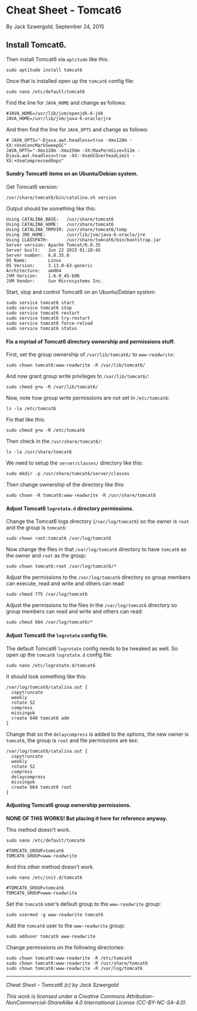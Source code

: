 # Cheat Sheet - Tomcat6

By Jack Szwergold, September 24, 2015

## Install Tomcat6.

Then install Tomcat6 via `aptitude` like this:

    sudo aptitude install tomcat6

Once that is installed open up the `tomcat6` config file:

    sudo nano /etc/default/tomcat6

Find the line for `JAVA_HOME` and change as follows:

	#JAVA_HOME=/usr/lib/jvm/openjdk-6-jdk
	JAVA_HOME=/usr/lib/jvm/java-6-oracle/jre

And then find the line for `JAVA_OPTS` and change as follows:

	# JAVA_OPTS="-Djava.awt.headless=true -Xmx128m -XX:+UseConcMarkSweepGC"
	JAVA_OPTS="-Xms128m -Xmx256m -XX:MaxPermSize=512m -Djava.awt.headless=true -XX:-UseGCOverheadLimit -XX:+UseCompressedOops"

#### Sundry Tomcat6 items on an Ubuntu/Debian system.

Get Tomcat6 version:

	/usr/share/tomcat6/bin/catalina.sh version

Output should be something like this:

	Using CATALINA_BASE:   /usr/share/tomcat6
	Using CATALINA_HOME:   /usr/share/tomcat6
	Using CATALINA_TMPDIR: /usr/share/tomcat6/temp
	Using JRE_HOME:        /usr/lib/jvm/java-6-oracle/jre
	Using CLASSPATH:       /usr/share/tomcat6/bin/bootstrap.jar
	Server version: Apache Tomcat/6.0.35
	Server built:   Jun 22 2015 01:28:45
	Server number:  6.0.35.0
	OS Name:        Linux
	OS Version:     3.13.0-63-generic
	Architecture:   amd64
	JVM Version:    1.6.0_45-b06
	JVM Vendor:     Sun Microsystems Inc.

Start, stop and control Tomcat6 on an Ubuntu/Debian system:

	sudo service tomcat6 start
	sudo service tomcat6 stop
	sudo service tomcat6 restart
	sudo service tomcat6 try-restart
	sudo service tomcat6 force-reload
	sudo service tomcat6 status

#### Fix a myriad of Tomcat6 directory ownership and permissions stuff.

First, set the group ownership of `/var/lib/tomcat6/` to `www-readwrite`:

	sudo chown tomcat6:www-readwrite -R /var/lib/tomcat6/

And now grant group write privileges to `/var/lib/tomcat6/`:

	sudo chmod g+w -R /var/lib/tomcat6/

Now, note how group write permissions are not set in `/etc/tomcat6`:

    ls -la /etc/tomcat6

Fix that like this:

    sudo chmod g+w -R /etc/tomcat6

Then check in the `/usr/share/tomcat6/`:

    ls -la /usr/share/tomcat6

We need to setup the `server/classes/` directory like this:

    sudo mkdir -p /usr/share/tomcat6/server/classes

Then change ownership of the directory like this:

    sudo chown -R tomcat6:www-readwrite -R /usr/share/tomcat6

#### Adjust Tomcat6 `logrotate.d` directory permissions.

Change the Tomcat6 logs directory (`/var/log/tomcat6`) so the owner is `root` and the group is `tomcat6`:

	sudo chown root:tomcat6 /var/log/tomcat6

Now change the files in that `/var/log/tomcat6` directory to have `tomcat6` as the owner and `root` as the group:
	
	sudo chown tomcat6:root /var/log/tomcat6/*

Adjust the permissions to the `/var/log/tomcat6` directory so group members can execute, read and write and others can read:

	sudo chmod 775 /var/log/tomcat6
	
Adjust the permissions to the files in the `/var/log/tomcat6` directory so group members can read and write and others can read:

	sudo chmod 664 /var/log/tomcat6/*

#### Adjust Tomcat6 the `logrotate` config file.

The default Tomcat6 `logrotate` config needs to be tweaked as well. So open up the `tomcat6` `logrotate.d` config file:

    sudo nano /etc/logrotate.d/tomcat6

It should look something like this:

	/var/log/tomcat6/catalina.out {
	  copytruncate
	  weekly
	  rotate 52
	  compress
	  missingok
	  create 640 tomcat6 adm
	}

Change that so the `delaycompress` is added to the options, the new owner is `tomcat6`, the group is `root` and file permissions are `664`:

	/var/log/tomcat6/catalina.out {
	  copytruncate
	  weekly
	  rotate 52
	  compress
	  delaycompress
	  missingok
	  create 664 tomcat6 root
	}

#### Adjusting Tomcat6 group ownership permissions.

**NONE OF THIS WORKS! But placing it here for reference anyway.**

This method doesn’t work.

    sudo nano /etc/default/tomcat6

	#TOMCAT6_GROUP=tomcat6
	TOMCAT6_GROUP=www-readwrite

And this other method doesn’t work.

    sudo nano /etc/init.d/tomcat6

	#TOMCAT6_GROUP=tomcat6
	TOMCAT6_GROUP=www-readwrite

Set the `tomcat6` user’s default group to the `www-readwrite` group:

	sudo usermod -g www-readwrite tomcat6

Add the `tomcat6` user to the `www-readwrite` group:

    sudo adduser tomcat6 www-readwrite

Change permissions on the following directories:

	sudo chown tomcat6:www-readwrite -R /etc/tomcat6
	sudo chown tomcat6:www-readwrite -R /usr/share/tomcat6
	sudo chown tomcat6:www-readwrite -R /var/log/tomcat6

***

*Cheat Sheet - Tomcat6 (c) by Jack Szwergold*

*This work is licensed under a Creative Commons Attribution-NonCommercial-ShareAlike 4.0 International License (CC-BY-NC-SA-4.0).*